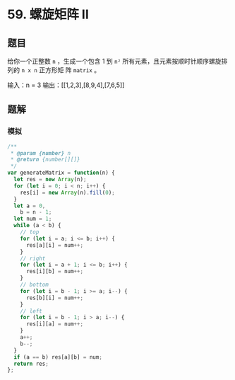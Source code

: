 # 59. 螺旋矩阵 II

## 题目

给你一个正整数 `n` ，生成一个包含 1 到 `n²` 所有元素，且元素按顺时针顺序螺旋排列的 `n x n` 正方形矩
阵 `matrix` 。

输入：n = 3
输出：[[1,2,3],[8,9,4],[7,6,5]]

## 题解

### 模拟

```js
/**
 * @param {number} n
 * @return {number[][]}
 */
var generateMatrix = function(n) {
  let res = new Array(n);
  for (let i = 0; i < n; i++) {
    res[i] = new Array(n).fill(0);
  }
  let a = 0,
    b = n - 1;
  let num = 1;
  while (a < b) {
    // top
    for (let i = a; i <= b; i++) {
      res[a][i] = num++;
    }
    // right
    for (let i = a + 1; i <= b; i++) {
      res[i][b] = num++;
    }
    // bottom
    for (let i = b - 1; i >= a; i--) {
      res[b][i] = num++;
    }
    // left
    for (let i = b - 1; i > a; i--) {
      res[i][a] = num++;
    }
    a++;
    b--;
  }
  if (a == b) res[a][b] = num;
  return res;
};
```
